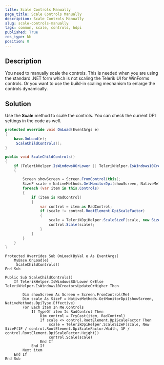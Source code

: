 ```yaml
---
title: Scale Controls Manually
page_title: Scale Controls Manually 
description: Scale Controls Manually
slug: scale-controls-manually
tags: common, scale, controls, hdpi
published: True
res_type: kb
position: 0
---
```


## Description

You need to manually scale the controls. This is needed when you are using the standard .NET form which is not scaling the Telerik UI for WinForms controls. Or you want to use the build-in scaling mechanism to enlarge the controls dynamically. 

## Solution

Use the __Scale__ method to scale the controls. You can check the current DPI settings in the code as well.


````C#
protected override void OnLoad(EventArgs e)
{
    base.OnLoad(e);
     ScaleChildControls();
}

public void ScaleChildControls()
{
    if (TelerikHelper.IsWindows8OrLower || TelerikHelper.IsWindows10CreatorsUpdateOrHigher)
    {

        Screen showScreen = Screen.FromControl(this);
        SizeF scale = NativeMethods.GetMonitorDpi(showScreen, NativeMethods.DpiType.Effective);
        foreach (var item in this.Controls)
        {
            if (item is RadControl)
            {
                var control = item as RadControl;
                if (scale != control.RootElement.DpiScaleFactor)
                {
                    scale = TelerikDpiHelper.ScaleSizeF(scale, new SizeF(1f / control.RootElement.DpiScaleFactor.Width, 1f / control.RootElement.DpiScaleFactor.Height));
                    control.Scale(scale);
                }
            }
        }
    }
}

````
````VB.NET
Protected Overrides Sub OnLoad(ByVal e As EventArgs)
	MyBase.OnLoad(e)
	 ScaleChildControls()
End Sub

Public Sub ScaleChildControls()
	If TelerikHelper.IsWindows8OrLower OrElse TelerikHelper.IsWindows10CreatorsUpdateOrHigher Then

		Dim showScreen As Screen = Screen.FromControl(Me)
		Dim scale As SizeF = NativeMethods.GetMonitorDpi(showScreen, NativeMethods.DpiType.Effective)
		For Each item In Me.Controls
			If TypeOf item Is RadControl Then
				Dim control = TryCast(item, RadControl)
				If scale <> control.RootElement.DpiScaleFactor Then
					scale = TelerikDpiHelper.ScaleSizeF(scale, New SizeF(1F / control.RootElement.DpiScaleFactor.Width, 1F / control.RootElement.DpiScaleFactor.Height))
					control.Scale(scale)
				End If
			End If
		Next item
	End If
End Sub
````


